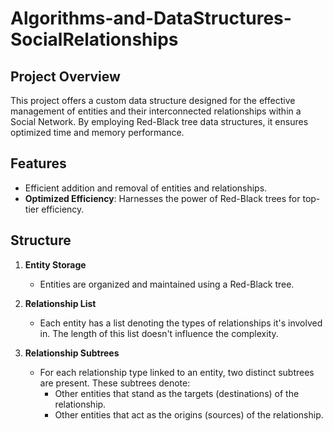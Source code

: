 # Algorithms-and-DataStructures-SocialRelationships

## **Project Overview**

This project offers a custom data structure designed for the effective management of entities and their interconnected relationships within a Social Network. By employing Red-Black tree data structures, it ensures optimized time and memory performance.

## **Features**

- Efficient addition and removal of entities and relationships.
- **Optimized Efficiency**: Harnesses the power of Red-Black trees for top-tier efficiency.

## **Structure**

1. **Entity Storage**
   - Entities are organized and maintained using a Red-Black tree.

2. **Relationship List**
   - Each entity has a list denoting the types of relationships it's involved in. The length of this list doesn't influence the complexity.

3. **Relationship Subtrees**
   - For each relationship type linked to an entity, two distinct subtrees are present. These subtrees denote:
     - Other entities that stand as the targets (destinations) of the relationship.
     - Other entities that act as the origins (sources) of the relationship.
